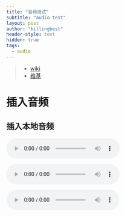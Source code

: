 ```yaml
---
title: "音频测试"
subtitle: "audio test"
layout: post
author: "killingbest"
header-style: text
hidden: true
tags:
  - audio
---
```


> - [wiki](https://en.wikipedia.org/wiki/Peter_Landin)
> - [维基](https://zh.wikipedia.org/wiki/%E5%BD%BC%E5%BE%97%C2%B7%E5%85%B0%E4%B8%81)

# 插入音频
## 插入本地音频

<audio src="audio/dasima_clip.wav" controls="controls" autoplay="autoplay" loop="loop" preload="auto"></audio>

<audio src="../../audio/dasima_clip.wav" controls="controls" autoplay="autoplay" loop="loop" preload="auto"></audio>


<audio src="../audio/dasima_clip.wav" controls="controls" autoplay="autoplay" loop="loop" preload="auto"></audio>